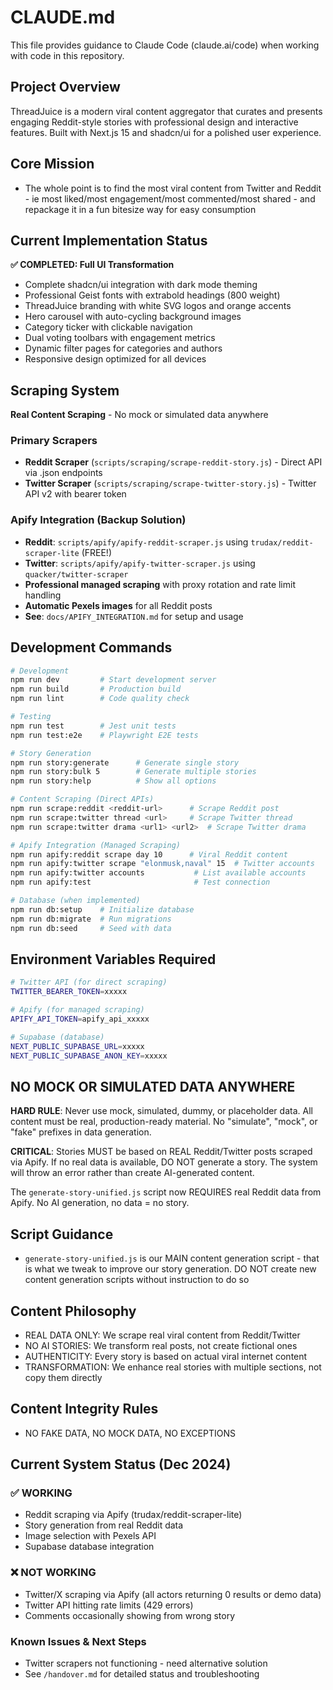 # CLAUDE.md

This file provides guidance to Claude Code (claude.ai/code) when working with code in this repository.

## Project Overview

ThreadJuice is a modern viral content aggregator that curates and presents engaging Reddit-style stories with professional design and interactive features. Built with Next.js 15 and shadcn/ui for a polished user experience.

## Core Mission

- The whole point is to find the most viral content from Twitter and Reddit - ie most liked/most engagement/most commented/most shared - and repackage it in a fun bitesize way for easy consumption

## Current Implementation Status

**✅ COMPLETED: Full UI Transformation**

- Complete shadcn/ui integration with dark mode theming
- Professional Geist fonts with extrabold headings (800 weight)
- ThreadJuice branding with white SVG logos and orange accents
- Hero carousel with auto-cycling background images
- Category ticker with clickable navigation
- Dual voting toolbars with engagement metrics
- Dynamic filter pages for categories and authors
- Responsive design optimized for all devices

## Scraping System

**Real Content Scraping** - No mock or simulated data anywhere

### Primary Scrapers
- **Reddit Scraper** (`scripts/scraping/scrape-reddit-story.js`) - Direct API via .json endpoints
- **Twitter Scraper** (`scripts/scraping/scrape-twitter-story.js`) - Twitter API v2 with bearer token

### Apify Integration (Backup Solution)
- **Reddit**: `scripts/apify/apify-reddit-scraper.js` using `trudax/reddit-scraper-lite` (FREE!)
- **Twitter**: `scripts/apify/apify-twitter-scraper.js` using `quacker/twitter-scraper`
- **Professional managed scraping** with proxy rotation and rate limit handling
- **Automatic Pexels images** for all Reddit posts
- **See**: `docs/APIFY_INTEGRATION.md` for setup and usage

## Development Commands

```bash
# Development
npm run dev         # Start development server
npm run build       # Production build
npm run lint        # Code quality check

# Testing
npm run test        # Jest unit tests
npm run test:e2e    # Playwright E2E tests

# Story Generation
npm run story:generate      # Generate single story
npm run story:bulk 5        # Generate multiple stories
npm run story:help          # Show all options

# Content Scraping (Direct APIs)
npm run scrape:reddit <reddit-url>      # Scrape Reddit post
npm run scrape:twitter thread <url>     # Scrape Twitter thread
npm run scrape:twitter drama <url1> <url2>  # Scrape Twitter drama

# Apify Integration (Managed Scraping)
npm run apify:reddit scrape day 10      # Viral Reddit content
npm run apify:twitter scrape "elonmusk,naval" 15  # Twitter accounts
npm run apify:twitter accounts           # List available accounts
npm run apify:test                       # Test connection

# Database (when implemented)
npm run db:setup    # Initialize database
npm run db:migrate  # Run migrations
npm run db:seed     # Seed with data
```

## Environment Variables Required

```bash
# Twitter API (for direct scraping)
TWITTER_BEARER_TOKEN=xxxxx

# Apify (for managed scraping)
APIFY_API_TOKEN=apify_api_xxxxx

# Supabase (database)
NEXT_PUBLIC_SUPABASE_URL=xxxxx
NEXT_PUBLIC_SUPABASE_ANON_KEY=xxxxx
```

## NO MOCK OR SIMULATED DATA ANYWHERE
**HARD RULE**: Never use mock, simulated, dummy, or placeholder data. All content must be real, production-ready material. No "simulate", "mock", or "fake" prefixes in data generation. 

**CRITICAL**: Stories MUST be based on REAL Reddit/Twitter posts scraped via Apify. If no real data is available, DO NOT generate a story. The system will throw an error rather than create AI-generated content.

The `generate-story-unified.js` script now REQUIRES real Reddit data from Apify. No AI generation, no data = no story.

## Script Guidance
- `generate-story-unified.js` is our MAIN content generation script - that is what we tweak to improve our story generation. DO NOT create new content generation scripts without instruction to do so

## Content Philosophy
- REAL DATA ONLY: We scrape real viral content from Reddit/Twitter
- NO AI STORIES: We transform real posts, not create fictional ones
- AUTHENTICITY: Every story is based on actual viral internet content
- TRANSFORMATION: We enhance real stories with multiple sections, not copy them directly

## Content Integrity Rules
- NO FAKE DATA, NO MOCK DATA, NO EXCEPTIONS

## Current System Status (Dec 2024)

### ✅ WORKING
- Reddit scraping via Apify (trudax/reddit-scraper-lite)
- Story generation from real Reddit data
- Image selection with Pexels API
- Supabase database integration

### ❌ NOT WORKING
- Twitter/X scraping via Apify (all actors returning 0 results or demo data)
- Twitter API hitting rate limits (429 errors)
- Comments occasionally showing from wrong story

### Known Issues & Next Steps
- Twitter scrapers not functioning - need alternative solution
- See `/handover.md` for detailed status and troubleshooting